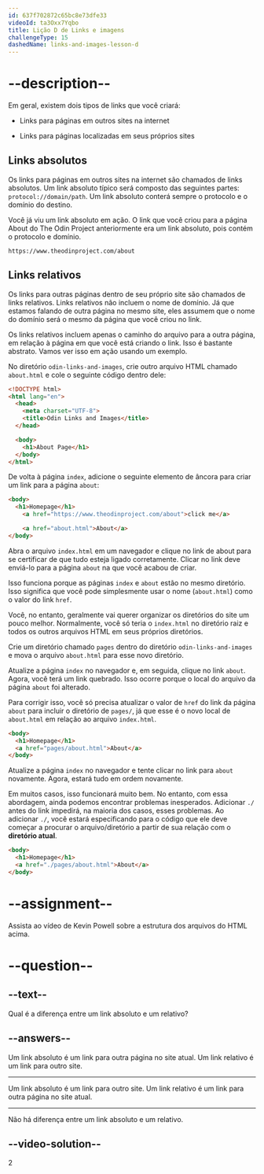 ```yaml
---
id: 637f702872c65bc8e73dfe33
videoId: ta3Oxx7Yqbo
title: Lição D de Links e imagens
challengeType: 15
dashedName: links-and-images-lesson-d
---
```


# --description--


Em geral, existem dois tipos de links que você criará:

- Links para páginas em outros sites na internet

- Links para páginas localizadas em seus próprios sites


## Links absolutos
Os links para páginas em outros sites na internet são chamados de links absolutos. Um link absoluto típico será composto das seguintes partes: `protocol://domain/path`. Um link absoluto conterá sempre o protocolo e o domínio do destino.

Você já viu um link absoluto em ação. O link que você criou para a página About do The Odin Project anteriormente era um link absoluto, pois contém o protocolo e domínio.

`https://www.theodinproject.com/about`

## Links relativos
Os links para outras páginas dentro de seu próprio site são chamados de links relativos. Links relativos não incluem o nome de domínio. Já que estamos falando de outra página no mesmo site, eles assumem que o nome do domínio será o mesmo da página que você criou no link.

Os links relativos incluem apenas o caminho do arquivo para a outra página, em relação à página em que você está criando o link. Isso é bastante abstrato. Vamos ver isso em ação usando um exemplo.

No diretório `odin-links-and-images`, crie outro arquivo HTML chamado `about.html` e cole o seguinte código dentro dele:

```html
<!DOCTYPE html>
<html lang="en">
  <head>
    <meta charset="UTF-8">
    <title>Odin Links and Images</title>
  </head>

  <body>
    <h1>About Page</h1>
  </body>
</html>
```

De volta à página `index`, adicione o seguinte elemento de âncora para criar um link para a página `about`:

```html
<body>
  <h1>Homepage</h1>
    <a href="https://www.theodinproject.com/about">click me</a>

    <a href="about.html">About</a>
</body>
```

Abra o arquivo `index.html` em um navegador e clique no link de about para se certificar de que tudo esteja ligado corretamente. Clicar no link deve enviá-lo para a página `about` na que você acabou de criar.

Isso funciona porque as páginas `index` e `about` estão no mesmo diretório. Isso significa que você pode simplesmente usar o nome (`about.html`) como o valor do link `href`.

Você, no entanto, geralmente vai querer organizar os diretórios do site um pouco melhor. Normalmente, você só teria o `index.html` no diretório raiz e todos os outros arquivos HTML em seus próprios diretórios.

Crie um diretório chamado `pages` dentro do diretório `odin-links-and-images` e mova o arquivo `about.html` para esse novo diretório.

Atualize a página `index` no navegador e, em seguida, clique no link `about`. Agora, você terá um link quebrado. Isso ocorre porque o local do arquivo da página `about` foi alterado.

Para corrigir isso, você só precisa atualizar o valor de `href` do link da página `about` para incluir o diretório de `pages/`, já que esse é o novo local de `about.html` em relação ao arquivo `index.html`.

```html
<body>
  <h1>Homepage</h1>
  <a href="pages/about.html">About</a>
</body>
```

Atualize a página `index` no navegador e tente clicar no link para `about` novamente. Agora, estará tudo em ordem novamente.

Em muitos casos, isso funcionará muito bem. No entanto, com essa abordagem, ainda podemos encontrar problemas inesperados. Adicionar `./` antes do link impedirá, na maioria dos casos, esses problemas. Ao adicionar `./`, você estará especificando para o código que ele deve começar a procurar o arquivo/diretório a partir de sua relação com o **diretório atual**.

```html
<body>
  <h1>Homepage</h1>
  <a href="./pages/about.html">About</a>
</body>
```

# --assignment--

Assista ao vídeo de Kevin Powell sobre a estrutura dos arquivos do HTML acima.

# --question--

## --text--

Qual é a diferença entre um link absoluto e um relativo?

## --answers--

Um link absoluto é um link para outra página no site atual. Um link relativo é um link para outro site.

---

Um link absoluto é um link para outro site. Um link relativo é um link para outra página no site atual.

---

Não há diferença entre um link absoluto e um relativo.

## --video-solution--

2
